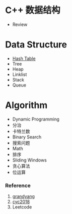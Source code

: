 # C++ 数据结构

- Review

# Data Structure

- [Hash Table](Leetcode%20题解%20-%20双指针.md)
- Tree
- Heap
- Linklist
- Stack
- Queue



# Algorithm

- Dynamic Programming
- 分治
- 卡特兰数
- Binary Search
- 搜索问题
- Math
- 排序
- Sliding Windows
- 贪心算法
- 位运算


### Reference

1. [grandyang](https://github.com/grandyang/leetcode)
2. [cyc2018](https://github.com/CyC2018/CS-Notes/blob/master/notes/Leetcode%20题解%20-%20目录.md)
3. Leetcode
